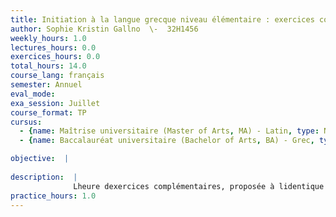 ```yaml
---
title: Initiation à la langue grecque niveau élémentaire : exercices complémentaires
author: Sophie Kristin Gallno  \-  32H1456
weekly_hours: 1.0
lectures_hours: 0.0
exercices_hours: 0.0
total_hours: 14.0
course_lang: français
semester: Annuel
eval_mode: 
exa_session: Juillet
course_format: TP
cursus:
  - {name: Maîtrise universitaire (Master of Arts, MA) - Latin, type: N/A, credits: \-}
  - {name: Baccalauréat universitaire (Bachelor of Arts, BA) - Grec, type: N/A, credits: \-}

objective:  |
            
description:  |
              Lheure dexercices complémentaires, proposée à lidentique deux fois dans la semaine, est un TP permettant dexercer et de consolider les notions apprises lors du cours-séminaire dinitiation à la langue grecque (niveau élémentaire). Il offre également loccasion de découvrir une diversité de petits textes dauteurs grecs en langue original.
practice_hours: 1.0
---
```

